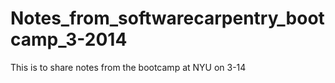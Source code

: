 Notes_from_softwarecarpentry_bootcamp_3-2014
============================================

This is to share notes from the bootcamp at NYU on 3-14
